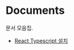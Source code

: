 # Documents

문서 모음집.

* [React Typescript 설치](https://github.com/neverwinter-sjh/documents/blob/main/react-typescript.md)
